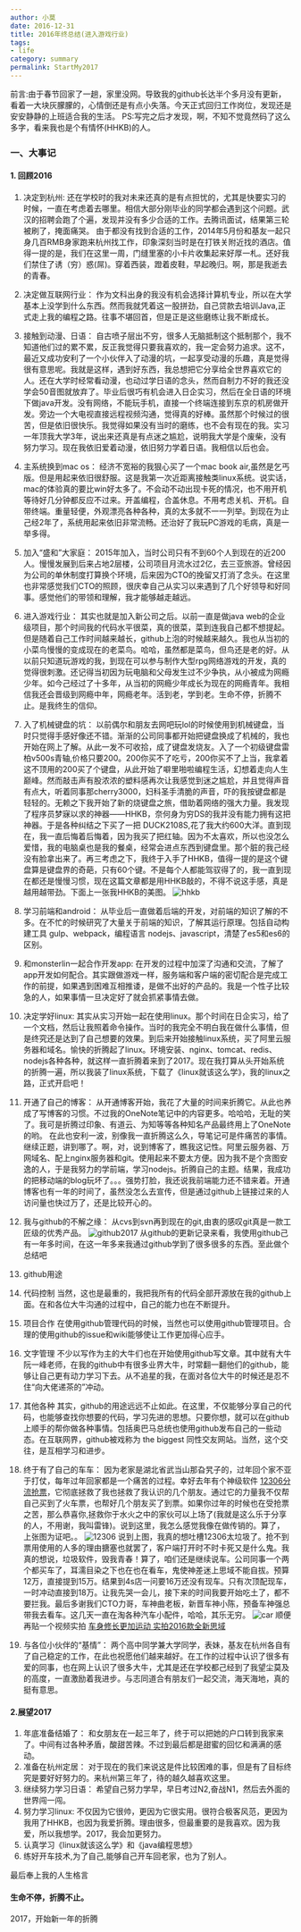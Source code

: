 ```yaml
---
author: 小莫
date: 2016-12-31
title: 2016年终总结(进入游戏行业)
tags:
- life
category: summary
permalink: StartMy2017
---
```

前言:由于春节回家了一趟，家里没网。导致我的github长达半个多月没有更新，看着一大块灰朦朦的，心情倒还是有点小失落。今天正式回归工作岗位，发现还是安安静静的上班适合我的生活。
PS:写完之后才发现，啊，不知不觉竟然码了这么多字，看来我也是个有情怀(HHKB)的人。
<!--more-->
### 一、大事记
#### 1. 回顾2016
1. 决定到杭州:
还在学校时的我对未来还真的是有点担忧的，尤其是快要实习的时候，一直在考虑着去哪里。相信大部分刚毕业的同学都会遇到这个问题。武汉的招聘会跑了个遍，发现并没有多少合适的工作。去腾讯面试，结果第三轮被刷了，掩面痛哭。 由于都没有找到合适的工作，2014年5月份和基友一起只身几百RMB身家跑来杭州找工作，印象深刻当时是在打铁关附近找的酒店。值得一提的是，我们在这里一周，门缝里塞的小卡片收集起来好厚一札。还好我们禁住了诱（穷）惑(屌)。穿着西装，蹬着皮鞋，早起晚归。啊，那是我逝去的青春。

2. 决定做互联网行业：
作为文科出身的我没有机会选择计算机专业，所以在大学基本上没学到什么东西。然而我就凭着这一股拼劲，自己贷款去培训Java,正式走上我的编程之路。往事不堪回首，但是正是这些磨练让我不断成长。

2. 接触到动漫、日语：
自古喷子层出不穷，很多人无脑抵制这个抵制那个，我不知道他们过的累不累，反正我觉得只要我喜欢的，我一定会努力追求。这不，最近又成功安利了一个小伙伴入了动漫的坑，一起享受动漫的乐趣，真是觉得很有意思呢。我就是这样，遇到好东西，我总想把它分享给全世界喜欢它的人。还在大学时经常看动漫，也动过学日语的念头，然而自制力不好的我还没学会50音图就放弃了。毕业后很巧有机会进入日企实习，然后在全日语的环境下做java开发。没有网络，不能玩手机，直接一个终端连接到东京的机房做开发。旁边一个大电视直接远程视频沟通，觉得真的好棒。虽然那个时候过的很苦，但是依旧很快乐。我觉得如果没有当时的磨练，也不会有现在的我。实习一年顶我大学3年，说出来还真是有点迷之尴尬，说明我大学是个废柴，没有努力学习。现在我依旧爱着动漫，依旧努力学着日语。我相信以后也会。

1. 主系统换到mac os：
经济不宽裕的我狠心买了一个mac book air,虽然是乞丐版。但是用起来依旧很舒服。这是我第一次近距离接触类linux系统。说实话，mac的体验真的要比win好太多了。不会动不动出现卡死的情况，也不用开机等待好几分钟都反应不过来。开盖编程，合盖休息。不用考虑关机、开机。自带终端。重量轻便，外观漂亮各种各种，真的太多就不一一列举。到现在为止己经2年了，系统用起来依旧非常流畅。还治好了我玩PC游戏的毛病，真是一举多得。

3. 加入“盛和”大家庭：
2015年加入，当时公司只有不到60个人到现在的近200人。慢慢发展到后来占地2层楼，公司项目月流水过2亿，去三亚旅游。曾经因为公司的单休制度打算换个环境，后来因为CTO的挽留又打消了念头。在这里也非常感觉我们CTO的照顾，很庆幸自己从实习以来遇到了几个好领导和好同事。感觉他们的带领和理解，我才能够越走越远。

4. 进入游戏行业：
其实也就是加入新公司之后。以前一直是做java web的企业级项目，那个时间我的代码水平很菜，真的很菜，菜到连我自己都不想提起。但是随着自己工作时间越来越长，github上泡的时候越来越久。我也从当初的小菜鸟慢慢的变成现在的老菜鸟。哈哈，虽然都是菜鸟，但鸟还是老的好。从以前只知道玩游戏的我，到现在可以参与制作大型rpg网络游戏的开发，真的觉得很刺激。还记得当初因为玩电脑和父母发生过不少争执，从小被成为网瘾少年。如今己经过了十多年，从当初的网瘾少年成长为现在的网瘾青年。我相信我还会晋级到网瘾中年，网瘾老年。活到老，学到老。生命不停，折腾不止。是我终生的信仰。

5. 入了机械键盘的坑：
以前偶尔和朋友去网吧玩lol的时候使用到机械键盘，当时只觉得手感好像还不错。渐渐的公司同事都开始把键盘换成了机械的，我也开始在网上了解。从此一发不可收拾，成了键盘发烧友。入了一个初级键盘雷柏v500s青轴,价格只要200。200你买不了吃亏，200你买不了上当，我拿着这不顶用的200买了个键盘，从此开始了噼里啪啦编程生活，幻想着走向人生巅峰。然而敲击声有股浓浓的塑料感再次让我感觉到迷之尴尬，并且觉得声音有点大，听着同事那cherry3000，妇科圣手清脆的声音，吓的我按键盘都是轻轻的。无赖之下我开始了新的烧键盘之旅，借助着网络的强大力量。我发现了程序员梦寐以求的神器——HHKB，奈何身为穷DS的我并没有能力拥有这把神器。于是各种纠结之下买了一把 DUCK2108S,花了我大约600大洋。直到现在，我一直后悔着后悔着，因为我买了把红轴。因为不太喜欢，所以也没怎么爱惜，我的电脑桌也是我的餐桌，经常会进点东西到键盘里。那个脏的我己经没有脸拿出来了。再三考虑之下，我终于入手了HHKB，值得一提的是这个键盘算是键盘界的奇葩，只有60个键。不是每个人都能驾驭得了的，我一直到现在都还是慢慢习惯，现在这篇文章都是用HHKB敲的，不得不说这手感，真是越用越带劲。下面上一张我HHKB的美图。
![hhkb](https://image.xiaomo.info/blog/hhkb.png)

6. 学习前端和android：
从毕业后一直做着后端的开发，对前端的知识了解的不多。在不忙的时候研究了大量关于前端的知识，了解其运行原理。包括自动构建工具 gulp、webpack，编程语言 nodejs、javascript，清楚了es5和es6的区别。
7. 和monsterlin一起合作开发app:
在开发的过程中加深了沟通和交流，了解了app开发如何配合。其实跟做游戏一样，服务端和客户端的密切配合是完成工作的前提，如果遇到困难互相推诿，是做不出好的产品的。我是一个性子比较急的人，如果事情一旦决定好了就会抓紧事情去做。

8. 决定学好linux:
其实从实习开始一起在使用linux。那个时间在日企实习，给了一个文档，然后让我照着命令操作。当时的我完全不明白我在做什么事情，但是终究还是达到了自己想要的效果。到后来开始接触linux系统，买了阿里云服务器和域名。愉快的折腾起了linux。环境安装、nginx、tomcat、redis、nodejs各种各种，就这样一直折腾着来到了2017。现在我打算从头开始系统的折腾一遍，所以我装了linux系统，下载了《linux就该这么学》，我的linux之路，正式开启吧！

9. 开通了自己的博客：
从开通博客开始，我花了大量的时间来折腾它。从此也养成了写博客的习惯。不过我的OneNote笔记中的内容更多。哈哈哈，无耻的笑了。我可是折腾过印象、有道云、为知等等各种知名产品最终用上了OneNote的哟。
在此也安利一波，别像我一直折腾这么久，导笔记可是件痛苦的事情。继续正题，讲到哪了。啊，对，说到博客了，瞧我这记性。阿里云服务器、万网域名、配上nginx服务器和git。使用起来不要太方便。因为我不是个贪图安逸的人，于是我努力的学前端，学习nodejs。折腾自己的主题。结果，我成功的把移动端的blog玩坏了。。。强势打脸，我还说我前端能力还不错来着。开通博客也有一年的时间了，虽然没怎么去宣传，但是通过github上链接过来的人访问量也快过万了，还是比较开心的。

10. 我与github的不解之缘：
从cvs到svn再到现在的git,由衷的感叹git真是一款工匠级的优秀产品。
![github2017](https://image.xiaomo.info/github/github0204.png)
从github的更新记录来看，我使用github己有一年多时间，在这一年多来我通过github学到了很多很多的东西。至此做个总结吧
1. github用途
 1. 代码控制
当然，这也是最重的，我把我所有的代码全部开源放在我的github上面。在和各位大牛沟通的过程中，自己的能力也在不断提升。
 2. 项目合作
在使用github管理代码的时候，当然也可以使用github管理项目。合理的使用github的issue和wiki能够使让工作更加得心应手。
 3. 文字管理
不少以写作为主的大牛们也在开始使用github写文章。其中就有大牛阮一峰老师，在我的github中有很多业界大牛，时常翻一翻他们的github，能够让自己更有动力学习下去。从不追星的我，在面对各位大牛的时候还是忍不住“向大佬递茶的”冲动。
 4. 其他各种
其实，github的用途远远不止如此。在这里，不仅能够分享自己的代码，也能够查找你想要的代码，学习先进的思想。只要你想，就可以在github上顺手的帮你做各种事情。包括奥巴马总统也使用github发布自己的一些动态。在互联网界，github被戏称为 the biggest 同性交友网站。当然，这个交往，是互相学习和进步。

11. 终于有了自己的车车：
因为老家是湖北省武当山那旮旯子的，过年回个家不亚于打仗，每年过年回家都是一个痛苦的过程。幸好去年有个神级软件 [12306分流抢票](http://www.12306bypass.com/)，它彻底拯救了我也拯救了我认识的几个朋友。通过它的力量我不仅帮自己买到了火车票，也帮好几个朋友买了到票。如果你过年的时候也在受抢票之苦，那么恭喜你,拯救你于水火之中的家伙可以上场了(我就是这么乐于分享的人，不用谢，我叫雷锋)。说到这里，我怎么感觉我像在做传销的。算了，上张图为证吧。。
![12306](https://image.xiaomo.info/github/12306.png)
说到上图，我真的想吐槽12306太垃圾了。抢不到票用使用的人多的理由搪塞也就罢了，客户端打开时不时卡死又是什么鬼。我真的想说，垃圾软件，毁我青春！算了，咱们还是继续说车。公司同事一个两个都买车了，耳濡目染之下也在也在看车，鬼使神差迷上思域不能自拔。预算12万，直接提到15万。结果到4s店一问要16万还没有现车。只有次顶配现车，一时冲动直接到18万。让我先哭一会儿，接下来的时间我要开始吃土了，都不要拦我。最后多谢我们CTO力哥，车神曲老板，新晋车神小陈，预备车神强总带我去看车。这几天一直在淘各种汽车小配件，哈哈，其乐无穷。
![car](https://image.xiaomo.info/github/car.png)
顺便再贴一个视频实拍 [车身修长更加运动 实拍2016款全新思域](http://v.autohome.com.cn/v-78751.html#pvareaid=2042227)

12. 与各位小伙伴的“基情”：
两个高中同学兼大学同学，表妹，基友在杭州各自有了自己稳定的工作，在此也祝愿他们越来越好。在工作的过程中认识了很多有爱的同事，也在网上认识了很多大牛，尤其是还在学校都己经到了我望尘莫及的高度，一直激励着我进步。与志同道合有朋友们一起交流，海天海地，真的挺有意思。

#### 2.展望2017
1. 年底准备结婚了：
和女朋友在一起三年了，终于可以把她的户口转到我家来了。中间有过各种矛盾，酸甜苦辣。不过到最后都是甜蜜的回忆和满满的感动。
2. 准备在杭州定居：
对于现在的我们来说这是件比较困难的事，但是有了目标终究是要好好努力的。来杭州第三年了，待的越久越喜欢这里。
3. 继续努力学习日语：
希望自己努力学早，早日考过N2,奋战N1，然后去外面的世界闯一闯。
4. 努力学习linux:
不仅因为它很帅，更因为它很实用。很符合极客风范，更因为我用了HHKB，也因为我爱折腾。理由很多，但最重要的是我喜欢。因为我爱，所以我想学。2017，我会加更努力。
5. 认真学习《linux就该这么学》和《java编程思想》
6. 练好开车技术,为了自己,能够自己开车回老家，也为了别人。

最后奉上我的人生格言
#### 生命不停，折腾不止。
2017，开始新一年的折腾
